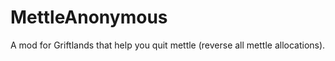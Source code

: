 # MettleAnonymous
 A mod for Griftlands that help you quit mettle (reverse all mettle allocations).
